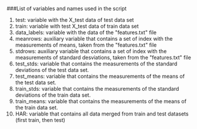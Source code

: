 ###List of variables and names used in the script

1. test: variable with the X_test data of test data set
2. train: variable with test X_test data of train data set
3. data_labels: variable with the data of the "features.txt" file
4. meanrows: auxiliary variable that contains a set of index with the measurements of means, taken from the "features.txt" file
5. stdrows: auxiliary variable that contains a set of index with the measurements of standard desviations, taken from the "features.txt" file
6. test_stds: variable that contains the measurements of the standard deviations of the test data set.
7. test_means: variable that contains the measurements of the means of the test data set.
8. train_stds: variable that contains the measurements of the standard deviations of the train data set.
9. train_means: variable that contains the measurements of the means of the train data set.
10. HAR: variable that contains all data merged from train and test datasets (first train, then test)